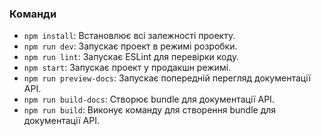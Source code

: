 ### Команди

- `npm install`: Встановлює всі залежності проекту.
- `npm run dev`: Запускає проект в режимі розробки.
- `npm run lint`: Запускає ESLint для перевірки коду.
- `npm start`: Запускає проект у продакшн режимі.
- `npm run preview-docs`: Запускає попередній перегляд документації API.
- `npm run build-docs`: Створює bundle для документації API.
- `npm run build`: Виконує команду для створення bundle для документації API.
